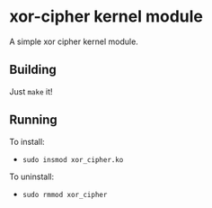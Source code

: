 # xor-cipher kernel module

A simple xor cipher kernel module.

## Building

Just `make` it!

## Running

To install:

* `sudo insmod xor_cipher.ko`

To uninstall:

* `sudo rmmod xor_cipher`
